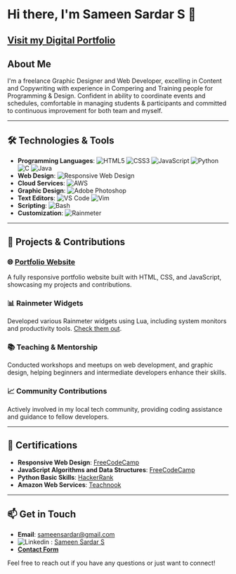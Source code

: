 # Hi there, I'm Sameen Sardar S 👋

## [Visit my Digital Portfolio](https://simplysameen.netlify.app)

## About Me

I'm a freelance Graphic Designer and Web Developer, excelling in Content and Copywriting with experience in Compering and Training people
for Programming & Design. Confident in ability to coordinate events and schedules, comfortable in managing students
& participants and committed to continuous improvement for both team and myself.

---

## 🛠️ Technologies & Tools

- **Programming Languages**: ![HTML5](https://img.shields.io/badge/-HTML5-E34F26?style=flat&logo=html5&logoColor=white) ![CSS3](https://img.shields.io/badge/-CSS3-1572B6?style=flat&logo=css3&logoColor=white) ![JavaScript](https://img.shields.io/badge/-JavaScript-F7DF1E?style=flat&logo=javascript&logoColor=black) ![Python](https://img.shields.io/badge/-Python-3776AB?style=flat&logo=python&logoColor=white) ![C](https://img.shields.io/badge/-C-A8B9CC?style=flat&logo=c&logoColor=black) ![Java](https://img.shields.io/badge/-Java-007396?style=flat&logo=java&logoColor=white)
- **Web Design**: ![Responsive Web Design](https://img.shields.io/badge/-Responsive%20Web%20Design-4CAF50?style=flat&logo=webflow&logoColor=white)
- **Cloud Services**: ![AWS](https://img.shields.io/badge/-AWS-232F3E?style=flat&logo=amazon-aws&logoColor=white)
- **Graphic Design**: ![Adobe Photoshop](https://img.shields.io/badge/-Adobe%20Photoshop-31A8FF?style=flat&logo=adobe-photoshop&logoColor=white)
- **Text Editors**: ![VS Code](https://img.shields.io/badge/-VS%20Code-007ACC?style=flat&logo=visual-studio-code&logoColor=white) ![Vim](https://img.shields.io/badge/-Vim-019733?style=flat&logo=vim&logoColor=white)
- **Scripting**: ![Bash](https://img.shields.io/badge/-Bash-4EAA25?style=flat&logo=gnu-bash&logoColor=white)
- **Customization**: ![Rainmeter](https://img.shields.io/badge/-Rainmeter-0099CC?style=flat&logo=rainmeter&logoColor=white)

---

## 🌟 Projects & Contributions

### 🌐 [Portfolio Website](https://simplysameen.netlify.app)
A fully responsive portfolio website built with HTML, CSS, and JavaScript, showcasing my projects and contributions.

### 📊 Rainmeter Widgets
Developed various Rainmeter widgets using Lua, including system monitors and productivity tools. [Check them out]([https://your-rainmeter-widgets-link.com](https://www.deviantart.com/theoriginalyeet/gallery/80657176/personalization)).

### 📚 Teaching & Mentorship
Conducted workshops and meetups on web development, and graphic design, helping beginners and intermediate developers enhance their skills.

### 📈 Community Contributions
Actively involved in my local tech community, providing coding assistance and guidance to fellow developers.

---

## 📜 Certifications

- **Responsive Web Design**: [FreeCodeCamp](https://freecodecamp.org/certification/simplysameen/responsive-web-design)
- **JavaScript Algorithms and Data Structures**: [FreeCodeCamp](https://freecodecamp.org/certification/simplysameen/javascript-algorithms-and-data-structures-v8)
- **Python Basic Skills**: [HackerRank](https://www.hackerrank.com/certificates/7fefd46e85e6)
- **Amazon Web Services**: [Teachnook](https://cert.diceid.com/cid/qr8nabDyCz)

---

## 📫 Get in Touch

- **Email**: [sameensardar@gmail.com](mailto:sameensardar@gmail.com)
- ![Linkedin](https://img.shields.io/badge/LinkedIn-0077B5?style=flat&logo=linkedin&logoColor=white) : [Sameen Sardar S](https://www.linkedin.com/in/sameen-sardar)
- **[Contact Form](https:simplysameen.netlify.app/#contact)**

Feel free to reach out if you have any questions or just want to connect!
